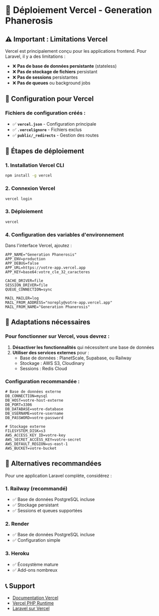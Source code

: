 # 🚀 Déploiement Vercel - Generation Phanerosis

## ⚠️ Important : Limitations Vercel

Vercel est principalement conçu pour les applications frontend. Pour Laravel, il y a des limitations :

- ❌ **Pas de base de données persistante** (stateless)
- ❌ **Pas de stockage de fichiers** persistant
- ❌ **Pas de sessions** persistantes
- ❌ **Pas de queues** ou background jobs

## 🎯 Configuration pour Vercel

### Fichiers de configuration créés :

- ✅ **`vercel.json`** - Configuration principale
- ✅ **`.vercelignore`** - Fichiers exclus
- ✅ **`public/_redirects`** - Gestion des routes

## 🚀 Étapes de déploiement

### 1. Installation Vercel CLI

```bash
npm install -g vercel
```

### 2. Connexion Vercel

```bash
vercel login
```

### 3. Déploiement

```bash
vercel
```

### 4. Configuration des variables d'environnement

Dans l'interface Vercel, ajoutez :

```env
APP_NAME="Generation Phanerosis"
APP_ENV=production
APP_DEBUG=false
APP_URL=https://votre-app.vercel.app
APP_KEY=base64:votre_cle_32_caracteres

CACHE_DRIVER=file
SESSION_DRIVER=file
QUEUE_CONNECTION=sync

MAIL_MAILER=log
MAIL_FROM_ADDRESS="noreply@votre-app.vercel.app"
MAIL_FROM_NAME="Generation Phanerosis"
```

## 🔧 Adaptations nécessaires

### Pour fonctionner sur Vercel, vous devrez :

1. **Désactiver les fonctionnalités** qui nécessitent une base de données
2. **Utiliser des services externes** pour :
   - Base de données : PlanetScale, Supabase, ou Railway
   - Stockage : AWS S3, Cloudinary
   - Sessions : Redis Cloud

### Configuration recommandée :

```env
# Base de données externe
DB_CONNECTION=mysql
DB_HOST=votre-host-externe
DB_PORT=3306
DB_DATABASE=votre-database
DB_USERNAME=votre-username
DB_PASSWORD=votre-password

# Stockage externe
FILESYSTEM_DISK=s3
AWS_ACCESS_KEY_ID=votre-key
AWS_SECRET_ACCESS_KEY=votre-secret
AWS_DEFAULT_REGION=us-east-1
AWS_BUCKET=votre-bucket
```

## 🚨 Alternatives recommandées

Pour une application Laravel complète, considérez :

### 1. **Railway** (recommandé)
- ✅ Base de données PostgreSQL incluse
- ✅ Stockage persistant
- ✅ Sessions et queues supportées

### 2. **Render**
- ✅ Base de données PostgreSQL incluse
- ✅ Configuration simple

### 3. **Heroku**
- ✅ Écosystème mature
- ✅ Add-ons nombreux

## 📞 Support

- [Documentation Vercel](https://vercel.com/docs)
- [Vercel PHP Runtime](https://github.com/vercel/vercel-php)
- [Laravel sur Vercel](https://laravel.com/docs/deployment#vercel) 